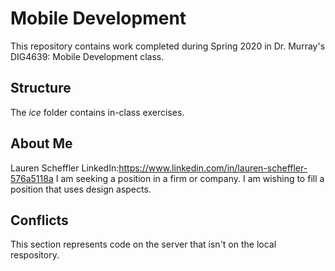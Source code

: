 # Mobile Development
This repository contains work completed during Spring 2020 in Dr. Murray's DIG4639: Mobile Development class.

## Structure
The *ice* folder contains in-class exercises. 

## About Me
Lauren Scheffler 
LinkedIn:https://www.linkedin.com/in/lauren-scheffler-576a5118a
I am seeking a position in a firm or company. I am wishing to fill a position that uses design aspects. 

## Conflicts

This section represents code on the server that isn't on the local respository.
